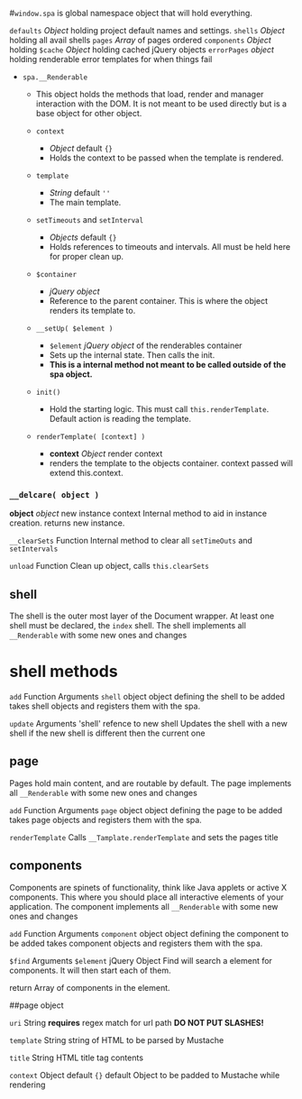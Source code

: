 
#`window.spa`
is global namespace object that will hold everything.

`defaults` *Object* holding project default names and settings.
`shells` *Object* holding all avail shells
`pages` *Array* of pages ordered
`components` *Object* holding
`$cache` *Object* holding cached jQuery objects
`errorPages` *object* holding renderable error templates for when things fail
 

* `spa.__Renderable`
  * This object holds the methods that load, render and manager interaction with the DOM. It is not meant to be used directly but is a base object for other object.
 
  * `context`
    * *Object* default `{}`
    * Holds the context to be passed when the template is rendered.
 
  * `template`
    * *String* default `''`
    * The main template.
 
  * `setTimeouts` and `setInterval`
    * *Objects* default `{}`
    * Holds references to timeouts and intervals. All must be held here for proper clean up.
 
  * `$container`
    * *jQuery object*
    * Reference to the parent container. This is where the object renders its template to.
 
  * `__setUp( $element )`
    * `$element` *jQuery object* of the renderables container
    * Sets up the internal state. Then calls the init.
    * **This is a internal method not meant to be called outside of the spa object.**
 
  * `init()`
    * Hold the starting logic. This must call `this.renderTemplate`. Default action is reading the template.
 
  * `renderTemplate( [context] )`
    * **context** *Object* render context
    * renders the template to the objects container. context passed will extend this.context.

### `__delcare( object )`
**object** *object* new instance context
Internal method to aid in instance creation.
returns new instance.

`__clearSets` Function
Internal method to clear all `setTimeOuts` and `setIntervals`

`unload` Function
Clean up object, calls `this.clearSets`


## shell
The shell is the outer most layer of the Document wrapper. At least one shell must be declared, the `index` shell. The shell implements all `__Renderable` with some new ones and changes

# shell methods
`add` Function
Arguments
	`shell` object
	object defining the shell to be added
takes shell objects and registers them with the spa.

`update`
Arguments
	'shell' refence to new shell
Updates the shell with a new shell if the new shell is different then the current one


## page
Pages hold main content, and are routable by default. The page implements all `__Renderable` with some new ones and changes

`add` Function
Arguments
	`page` object
	object defining the page to be added
takes page objects and registers them with the spa.

`renderTemplate`
Calls `__Tamplate.renderTemplate` and sets the pages title


## components
Components are spinets of functionality, think like Java applets or active X components. This where you should place all interactive elements of your application. The component implements all `__Renderable` with some new ones and changes

`add` Function
Arguments
	`component` object
	object defining the component to be added
takes component objects and registers them with the spa.


`$find`
Arguments
	`$element` jQuery Object 
Find will search a element for components. It will then start each of them.

return Array of components in the element.



##page object

`uri` String **requires**
	regex match for url path
	**DO NOT PUT SLASHES!**

`template` String
	string of HTML to be parsed by Mustache

`title` String
	HTML title tag contents

`context` Object default `{}`
	default Object to be padded to Mustache while rendering
